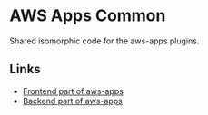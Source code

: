 <!--
Copyright Amazon.com, Inc. or its affiliates. All Rights Reserved.
SPDX-License-Identifier: Apache-2.0
-->

# AWS Apps Common

Shared isomorphic code for the aws-apps plugins.

## Links

- [Frontend part of aws-apps](https://www.npmjs.com/package/@alithya-oss/backstage-plugin-aws-apps)
- [Backend part of aws-apps](https://www.npmjs.com/package/@alithya-oss/backstage-plugin-aws-apps-backend)
